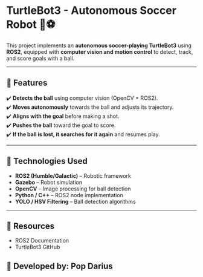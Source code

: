 # **TurtleBot3 - Autonomous Soccer Robot 🤖⚽**  

This project implements an **autonomous soccer-playing TurtleBot3** using **ROS2**, equipped with **computer vision and motion control** to detect, track, and score goals with a ball.

---

## **🚀 Features**
✔️ **Detects the ball** using computer vision (OpenCV + ROS2).  
✔️ **Moves autonomously** towards the ball and adjusts its trajectory.  
✔️ **Aligns with the goal** before making a shot.  
✔️ **Pushes the ball** toward the goal to score.  
✔️ **If the ball is lost, it searches for it again** and resumes play.  

---

## **🔧 Technologies Used**
- **ROS2 (Humble/Galactic)** – Robotic framework  
- **Gazebo** – Robot simulation  
- **OpenCV** – Image processing for ball detection  
- **Python / C++** – ROS2 node implementation  
- **YOLO / HSV Filtering** – Ball detection algorithms  

---

## 🔗 Resources
- ROS2 Documentation
- TurtleBot3 GitHub
  
## 📌 Developed by: Pop Darius
